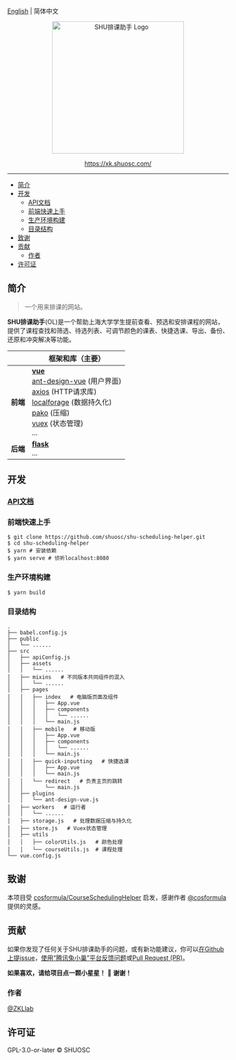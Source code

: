 [English](./README.md) | 简体中文

<p align="center">
  <a href="https://xk.shuosc.com/">
    <img width="300px" src="https://xk.shuosc.com/img/readme-logo.svg" alt="SHU排课助手 Logo" />
  </a>
</p>

<p align="center">
  <a href="https://xk.shuosc.com/">https://xk.shuosc.com/</a>
</p>

------

- [简介](#简介)
- [开发](#开发)
  - [API文档](#api文档)
  - [前端快速上手](#前端快速上手)
  - [生产环境构建](#生产环境构建)
  - [目录结构](#目录结构)
- [致谢](#致谢)
- [贡献](#贡献)
  - [作者](#作者)
- [许可证](#许可证)

## 简介

> 一个用来排课的网站。

**SHU排课助手**(OL)是一个帮助上海大学学生提前查看、预选和安排课程的网站，提供了课程查找和筛选、待选列表、可调节颜色的课表、快捷选课、导出、备份、还原和冲突解决等功能。

|          | 框架和库（主要）                                  |
| -------- | ------------------------------------------------------------ |
| **前端** | **[vue](https://github.com/vuejs/vue)**<br />[ant-design-vue](https://github.com/vueComponent/ant-design-vue) (用户界面)<br />[axios](https://github.com/axios/axios) (HTTP请求库)<br />[localforage](https://github.com/localForage/localForage) (数据持久化)<br />[pako](https://github.com/nodeca/pako) (压缩)<br />[vuex](https://github.com/vuejs/vuex) (状态管理)<br />... |
| **后端** | **[flask](https://github.com/pallets/flask)**<br />...       |

## 开发

### [API文档](./docs/api-zh_CN.md)

### 前端快速上手

```shell
$ git clone https://github.com/shuosc/shu-scheduling-helper.git
$ cd shu-scheduling-helper
$ yarn # 安装依赖
$ yarn serve # 侦听localhost:8080
```

### 生产环境构建

```shell
$ yarn build
```

### 目录结构

```
.
├── babel.config.js
├── public
│   └── ......
├── src
│   ├── apiConfig.js
│   ├── assets
│   │   └── ......
│   ├── mixins   # 不同版本共同组件的混入
│   │   └── ......
│   ├── pages
│   │   ├── index   # 电脑版页面及组件
│   │   │   ├── App.vue
│   │   │   ├── components
│   │   │   │   └── ......
│   │   │   └── main.js
│   │   ├── mobile   # 移动版
│   │   │   ├── App.vue
│   │   │   ├── components
│   │   │   │   └── ......
│   │   │   └── main.js
│   │   ├── quick-inputting   # 快捷选课
│   │   │   ├── App.vue
│   │   │   └── main.js
│   │   └── redirect   # 负责主页的跳转
│   │       └── main.js
│   ├── plugins
│   │   └── ant-design-vue.js
│   ├── workers   # 运行者
│   │   └── ......
│   ├── storage.js   # 处理数据压缩与持久化
│   ├── store.js   # Vuex状态管理
│   ├── utils
│   │   ├── colorUtils.js   # 颜色处理
│   │   └── courseUtils.js  # 课程处理
└── vue.config.js
```

## 致谢

本项目受 [cosformula/CourseSchedulingHelper](https://github.com/cosformula/CourseSchedulingHelper) 启发，感谢作者 [@cosformula](https://github.com/cosformula) 提供的灵感。

## 贡献

如果你发现了任何关于SHU排课助手的问题，或有新功能建议，你可以[在Github上提issue](https://github.com/shuosc/shu-scheduling-helper/issues/new)，[使用“腾讯兔小巢”平台反馈问题](https://support.qq.com/products/120502)或[Pull Request (PR)](https://github.com/shuosc/shu-scheduling-helper/pulls)。

**如果喜欢，请给项目点一颗小星星！** 🌟 **谢谢！**

### 作者

[@ZKLlab](https://github.com/ZKLlab)

## 许可证

GPL-3.0-or-later &copy; SHUOSC
